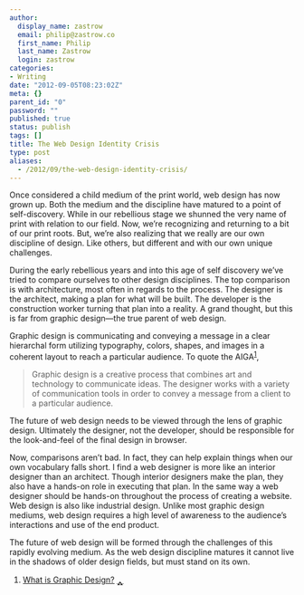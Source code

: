 ```yaml
---
author:
  display_name: zastrow
  email: philip@zastrow.co
  first_name: Philip
  last_name: Zastrow
  login: zastrow
categories:
- Writing
date: "2012-09-05T08:23:02Z"
meta: {}
parent_id: "0"
password: ""
published: true
status: publish
tags: []
title: The Web Design Identity Crisis
type: post
aliases:
  - /2012/09/the-web-design-identity-crisis/
---
```

<p>Once considered a child medium of the print world, web design has now grown up. Both the medium and the discipline have matured to a point of self-discovery. While in our rebellious stage we shunned the very name of print with relation to our field. Now, we’re recognizing and returning to a bit of our print roots. But, we’re also realizing that we really are our own discipline of design. Like others, but different and with our own unique challenges.</p>
<p>During the early rebellious years and into this age of self discovery we’ve tried to compare ourselves to other design disciplines. The top comparison is with architecture, most often in regards to the process. The designer is the architect, making a plan for what will be built. The developer is the construction worker turning that plan into a reality. A grand thought, but this is far from graphic design—the true parent of web design.</p>
<p>Graphic design is communicating and conveying a message in a clear hierarchal form utilizing typography, colors, shapes, and images in a coherent layout to reach a particular audience. To quote the AIGA<sup id="fnref:1"><a href="#fn:1" class="footnote">1</a></sup>,</p>
<blockquote>
<p>Graphic design is a creative process that combines art and technology to communicate ideas. The designer works with a variety of communication tools in order to convey a message from a client to a particular audience.</p>
</blockquote>
<p>The future of web design needs to be viewed through the lens of graphic design. Ultimately the designer, not the developer, should be responsible for the look-and-feel of the final design in browser.</p>
<p>Now, comparisons aren’t bad. In fact, they can help explain things when our own vocabulary falls short. I find a web designer is more like an interior designer than an architect. Though interior designers make the plan, they also have a hands-on role in executing that plan. In the same way a web designer should be hands-on throughout the process of creating a website. Web design is also like industrial design. Unlike most graphic design mediums, web design requires a high level of awareness to the audience’s interactions and use of the end product.</p>
<p>The future of web design will be formed through the challenges of this rapidly evolving medium. As the web design discipline matures it cannot live in the shadows of older design fields, but must stand on its own.</p>
<div class="footnotes">
<ol>
<li id="fn:1">
<p><a href="http://www.aiga.org/guide-whatisgraphicdesign/">What is Graphic Design?</a>&nbsp;<a href="#fnref:1" class="reversefootnote">&#129173;</a></p>
</li>
</ol>
</div>
